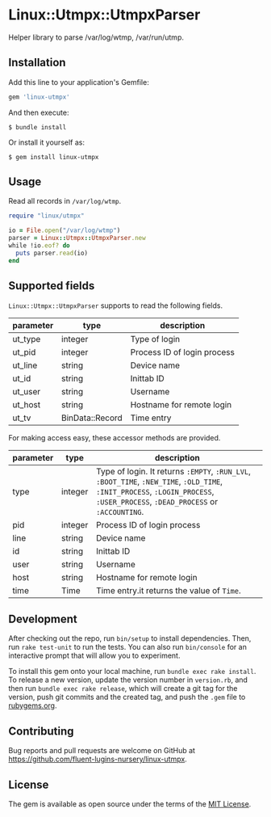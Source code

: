 # Linux::Utmpx::UtmpxParser

Helper library to parse /var/log/wtmp, /var/run/utmp.

## Installation

Add this line to your application's Gemfile:

```ruby
gem 'linux-utmpx'
```

And then execute:

    $ bundle install

Or install it yourself as:

    $ gem install linux-utmpx

## Usage

Read all records in `/var/log/wtmp`.

```ruby
require "linux/utmpx"

io = File.open("/var/log/wtmp")
parser = Linux::Utmpx::UtmpxParser.new
while !io.eof? do
  puts parser.read(io)
end
```

## Supported fields

`Linux::Utmpx::UtmpxParser` supports to read the following fields.

| parameter | type            | description                 |
|-----------|-----------------|-----------------------------|
| ut_type   | integer         | Type of login               |
| ut_pid    | integer         | Process ID of login process |
| ut_line   | string          | Device name                 |
| ut_id     | string          | Inittab ID                  |
| ut_user   | string          | Username                    |
| ut_host   | string          | Hostname for remote login   |
| ut_tv     | BinData::Record | Time entry                  |

For making access easy, these accessor methods are provided.

| parameter | type    | description                                                                                                                                                                   |
|-----------|---------|-------------------------------------------------------------------------------------------------------------------------------------------------------------------------------|
| type      | integer | Type of login. It returns `:EMPTY`, `:RUN_LVL`, `:BOOT_TIME`, `:NEW_TIME`, `:OLD_TIME`, `:INIT_PROCESS`, `:LOGIN_PROCESS`, `:USER_PROCESS`, `:DEAD_PROCESS` or `:ACCOUNTING`. |
| pid       | integer | Process ID of login process                                                                                                                                                   |
| line      | string  | Device name                                                                                                                                                                   |
| id        | string  | Inittab ID                                                                                                                                                                    |
| user      | string  | Username                                                                                                                                                                      |
| host      | string  | Hostname for remote login                                                                                                                                                     |
| time      | Time    | Time entry.it returns the value of `Time`.                                                                                                                                    |
## Development

After checking out the repo, run `bin/setup` to install dependencies. Then, run `rake test-unit` to run the tests. You can also run `bin/console` for an interactive prompt that will allow you to experiment.

To install this gem onto your local machine, run `bundle exec rake install`. To release a new version, update the version number in `version.rb`, and then run `bundle exec rake release`, which will create a git tag for the version, push git commits and the created tag, and push the `.gem` file to [rubygems.org](https://rubygems.org).

## Contributing

Bug reports and pull requests are welcome on GitHub at https://github.com/fluent-lugins-nursery/linux-utmpx.

## License

The gem is available as open source under the terms of the [MIT License](https://opensource.org/licenses/MIT).
